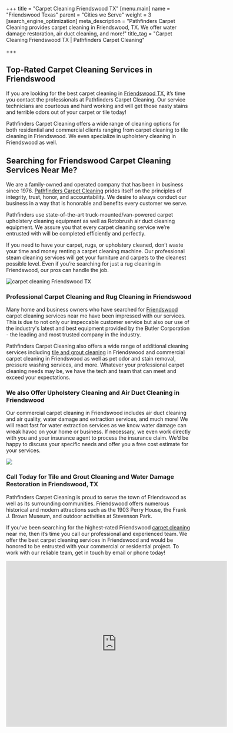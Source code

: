 +++
title = "Carpet Cleaning Friendswood TX"
[menu.main]
name = "Friendswood Texas"
parent = "Cities we Serve"
weight = 3
[search_engine_optimization]
meta_description = "Pathfinders Carpet Cleaning provides carpet cleaning in Friendswood, TX. We offer water damage restoration, air duct cleaning, and more!"
title_tag = "Carpet Cleaning Friendswood TX | Pathfinders Carpet Cleaning"

+++
## Top-Rated Carpet Cleaning Services in Friendswood

If you are looking for the best carpet cleaning in [Friendswood TX](https://www.bestplaces.net/city/texas/friendswood), it’s time you contact the professionals at Pathfinders Carpet Cleaning. Our service technicians are courteous and hard working and will get those nasty stains and terrible odors out of your carpet or tile today!

Pathfinders Carpet Cleaning offers a wide range of cleaning options for both residential and commercial clients ranging from carpet cleaning to tile cleaning in Friendswood. We even specialize in upholstery cleaning in Friendswood as well.

## Searching for Friendswood Carpet Cleaning Services Near Me?

We are a family-owned and operated company that has been in business since 1976. [Pathfinders Carpet Cleaning](pathfinderscarpetcleaning.com/) prides itself on the principles of integrity, trust, honor, and accountability. We desire to always conduct our business in a way that is honorable and benefits every customer we serve.

Pathfinders use state-of-the-art truck-mounted/van-powered carpet upholstery cleaning equipment as well as Rotobrush air duct cleaning equipment. We assure you that every carpet cleaning service we’re entrusted with will be completed efficiently and perfectly.

If you need to have your carpet, rugs, or upholstery cleaned, don’t waste your time and money renting a carpet cleaning machine. Our professional steam cleaning services will get your furniture and carpets to the cleanest possible level. Even if you’re searching for just a rug cleaning in Friendswood, our pros can handle the job.

![carpet cleaning Friendswood TX](/uploads/carpet-cleaning-friendswood-tx.jpeg "carpet cleaning Friendswood TX")

### Professional Carpet Cleaning and Rug Cleaning in Friendswood

Many home and business owners who have searched for [Friendswood](https://www.bestplaces.net/city/texas/friendswood) carpet cleaning services near me have been impressed with our services. This is due to not only our impeccable customer service but also our use of the industry's latest and best equipment provided by the Butler Corporation - the leading and most trusted company in the industry.

Pathfinders Carpet Cleaning also offers a wide range of additional cleaning services including [tile and grout cleaning](https://www.pathfinderscarpetcleaning.com/services/tile-grout-cleaning/) in Friendswood and commercial carpet cleaning in Friendswood as well as pet odor and stain removal, pressure washing services, and more. Whatever your professional carpet cleaning needs may be, we have the tech and team that can meet and exceed your expectations.

### We also Offer Upholstery Cleaning and Air Duct Cleaning in Friendswood

Our commercial carpet cleaning in Friendswood includes air duct cleaning and air quality, water damage and extraction services, and much more! We will react fast for water extraction services as we know water damage can wreak havoc on your home or business. If necessary, we even work directly with you and your insurance agent to process the insurance claim. We’d be happy to discuss your specific needs and offer you a free cost estimate for your services.

![](/uploads/tile-cleaning-friendswood.jpeg)

### Call Today for Tile and Grout Cleaning and Water Damage Restoration in Friendswood, TX

Pathfinders Carpet Cleaning is proud to serve the town of Friendswood as well as its surrounding communities. Friendswood offers numerous historical and modern attractions such as the 1903 Perry House, the Frank J. Brown Museum, and outdoor activities at Stevenson Park. 

If you’ve been searching for the highest-rated Friendswood [carpet cleaning](https://www.pathfinderscarpetcleaning.com/services/carpet-upholstery/) near me, then it’s time you call our professional and experienced team. We offer the best carpet cleaning services in Friendswood and would be honored to be entrusted with your commercial or residential project. To work with our reliable team, get in touch by email or phone today!

<iframe src="https://www.google.com/maps/embed?pb=!1m18!1m12!1m3!1d111106.66655298551!2d-95.26004119385401!3d29.513930197075382!2m3!1f0!2f0!3f0!3m2!1i1024!2i768!4f13.1!3m3!1m2!1s0x86408ff668e6975f%3A0x95ffb1cfe5ee6acc!2sFriendswood%2C%20TX!5e0!3m2!1sen!2sus!4v1634134242188!5m2!1sen!2sus" width="600" height="450" style="border:0;" allowfullscreen="" loading="lazy"></iframe>